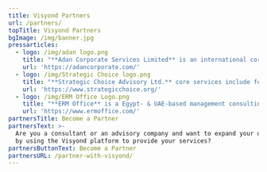 ```yaml
---
title: Visyond Partners
url: /partners/
topTitle: Visyond Partners
bgImage: /img/banner.jpg
pressarticles:
  - logo: /img/adan logo.png
    title: "**Adan Corporate Services Limited** is an international corporate advisory firm with global reach through an expansive network of multi-disciplinary corporate professionals, mostly former C-suite executives of listed companies.\r\n<br><br>\nAdan team has provided a wide range of bespoke advisory services to small and medium sized firms at every step of the value creation journey - from seed-funding to IPOs.\r\n<br><br>\nAdan Corporate Services Limited specialize in providing junior and mid-tier growth firms with the widest reach to cross-border financing and transactions.\r\n"
    url: 'https://adancorporate.com/'
  - logo: /img/Strategic Choice logo.png
    title: "**Strategic Choice Advisory Ltd.** core services include feasibility studies, efficiency improvement programs, strategies for new market entry and business turnarounds, and buy-side M&A advisory.\r\n<br><br>\nHistorically Strategic Choice have been working closely with clients from Asia Pacific countries in CIS and other markets, including Southeast Asia, India, and Israel.\r\n<br><br>\nOver the years Strategic Choice have developed focused competencies in Oil&Gas downstream and chemicals, and healthcare (mainly, services and equipment, plus biotech). Other core competencies cover agriculture and food, machinery & equipment, and IT.\r\n"
    url: 'https://www.strategicchoice.org/'
  - logo: /img/ERM Office Logo.png
    title: "**ERM Office** is a Egypt- & UAE-based management consulting firm that provides Training and Certification, Consulting and Implementation, Value Added Reseller (VAR).\r\n<br><br>\nERM Office specialize in Enterprise Risk Management (ERM), Operational Risk Management (ORM), IT Risk Management (ITRM), Supply Chain Risk Management (SCRM), Cybersecurity Risk Management (CsRM), Enterprise Project Risk Management (EPRM), Governance, Risk, and Compliance (GRC).\r\n"
    url: 'https://www.ermoffice.com/'
partnersTitle: Become a Partner
partnersText: >-
  Are you a consultant or an advisory company and want to expand your offering
  by using the Visyond platform to provide your services? 
partnersButtonText: Become a Partner
partnersURL: /partner-with-visyond/
---
```


